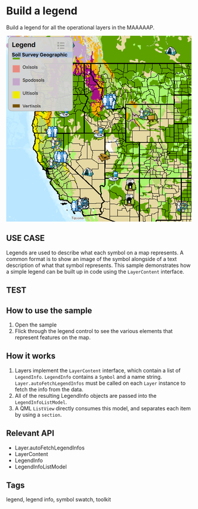 # Build a legend

Build a legend for all the operational layers in the MAAAAAP.

![](screenshot.png)

## USE CASE

Legends are used to describe what each symbol on a map represents. A common format is to show an image of the symbol alongside of a text description of what that symbol represents. This sample demonstrates how a simple legend can be built up in code using the `LayerContent` interface.

## TEST

## How to use the sample

1. Open the sample
2. Flick through the legend control to see the various elements that represent features on the map.

## How it works

1. Layers implement the `LayerContent` interface, which contain a list of `LegendInfo`. `LegendInfo` contains a `Symbol` and a name string. `Layer.autoFetchLegendInfos` must be called on each `Layer` instance to fetch the info from the data.
2. All of the resulting LegendInfo objects are passed into the `LegendInfoListModel`.
3. A QML `ListView` directly consumes this model, and separates each item by using a `section`.

## Relevant API

* Layer.autoFetchLegendInfos
* LayerContent
* LegendInfo
* LegendInfoListModel

## Tags

legend, legend info, symbol swatch, toolkit
